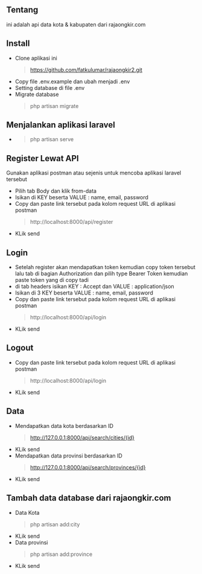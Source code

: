 ## Tentang

ini adalah api data kota & kabupaten dari rajaongkir.com

## Install

- Clone aplikasi ini
    > https://github.com/fatkulumar/rajaongkir2.git
- Copy file .env.example dan ubah menjadi .env
- Setting database di file .env
- Migrate database
    > php artisan migrate

## Menjalankan aplikasi laravel
   - > php artisan serve

## Register Lewat API
Gunakan aplikasi postman atau sejenis untuk mencoba aplikasi laravel tersebut
- Pilih tab Body dan klik from-data
- Isikan di KEY beserta VALUE : name, email, password
- Copy dan paste link tersebut pada kolom request URL di aplikasi postman
    > http://localhost:8000/api/register
- KLik send

## Login
- Setelah register akan mendapatkan token kemudian copy token tersebut lalu tab di bagian Authorization dan pilih type Bearer Token kemudian paste token yang di copy tadi
- di tab headers isikan KEY : Accept dan VALUE : application/json
- Isikan di 3 KEY beserta VALUE : name, email, password
- Copy dan paste link tersebut pada kolom request URL di aplikasi postman
    > http://localhost:8000/api/login
- KLik send

## Logout
- Copy dan paste link tersebut pada kolom request URL di aplikasi postman
    > http://localhost:8000/api/login
- KLik send

## Data

- Mendapatkan data kota berdasarkan ID  
    > http://127.0.0.1:8000/api/search/cities/{id}
- KLik send
- Mendapatkan data provinsi berdasarkan ID 
    > http://127.0.0.1:8000/api/search/provinces/{id}
- KLik send

## Tambah data database dari rajaongkir.com
- Data Kota
    > php artisan add:city
- KLik send
- Data provinsi
    > php artisan add:province
- KLik send
